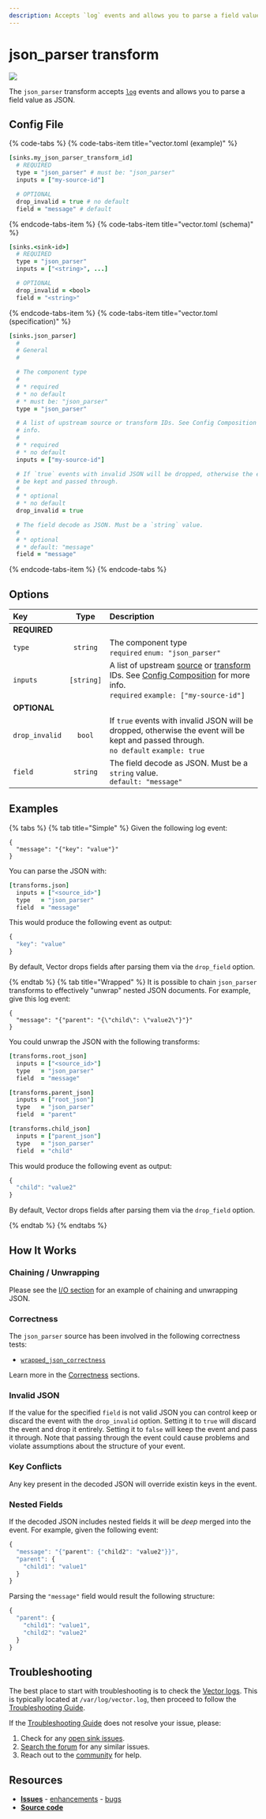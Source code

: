 ```yaml
---
description: Accepts `log` events and allows you to parse a field value as JSON.
---
```


<!--
     THIS FILE IS AUTOOGENERATED!

     To make changes please edit the template located at:

     scripts/generate/templates/docs/usage/configuration/transforms/json_parser.md.erb
-->

# json_parser transform

![][images.json_parser_transform]


The `json_parser` transform accepts [`log`][docs.log_event] events and allows you to parse a field value as JSON.

## Config File

{% code-tabs %}
{% code-tabs-item title="vector.toml (example)" %}
```coffeescript
[sinks.my_json_parser_transform_id]
  # REQUIRED
  type = "json_parser" # must be: "json_parser"
  inputs = ["my-source-id"]

  # OPTIONAL
  drop_invalid = true # no default
  field = "message" # default
```
{% endcode-tabs-item %}
{% code-tabs-item title="vector.toml (schema)" %}
```coffeescript
[sinks.<sink-id>]
  # REQUIRED
  type = "json_parser"
  inputs = ["<string>", ...]

  # OPTIONAL
  drop_invalid = <bool>
  field = "<string>"
```
{% endcode-tabs-item %}
{% code-tabs-item title="vector.toml (specification)" %}
```coffeescript
[sinks.json_parser]
  #
  # General
  #

  # The component type
  # 
  # * required
  # * no default
  # * must be: "json_parser"
  type = "json_parser"

  # A list of upstream source or transform IDs. See Config Composition for more
  # info.
  # 
  # * required
  # * no default
  inputs = ["my-source-id"]

  # If `true` events with invalid JSON will be dropped, otherwise the event will
  # be kept and passed through.
  # 
  # * optional
  # * no default
  drop_invalid = true

  # The field decode as JSON. Must be a `string` value.
  # 
  # * optional
  # * default: "message"
  field = "message"
```
{% endcode-tabs-item %}
{% endcode-tabs %}

## Options

| Key  | Type  | Description |
|:-----|:-----:|:------------|
| **REQUIRED** | | |
| `type` | `string` | The component type<br />`required` `enum: "json_parser"` |
| `inputs` | `[string]` | A list of upstream [source][docs.sources] or [transform][docs.transforms] IDs. See [Config Composition][docs.config_composition] for more info.<br />`required` `example: ["my-source-id"]` |
| **OPTIONAL** | | |
| `drop_invalid` | `bool` | If `true` events with invalid JSON will be dropped, otherwise the event will be kept and passed through.<br />`no default` `example: true` |
| `field` | `string` | The field decode as JSON. Must be a `string` value.<br />`default: "message"` |

## Examples

{% tabs %}
{% tab title="Simple" %}
Given the following log event:

```
{
  "message": "{"key": "value"}"
}
```

You can parse the JSON with:

```coffeescript
[transforms.json]
  inputs = ["<source_id>"]
  type   = "json_parser"
  field  = "message"
```

This would produce the following event as output:

```javascript
{
  "key": "value"
}
```

By default, Vector drops fields after parsing them via the `drop_field`
option.

{% endtab %}
{% tab title="Wrapped" %}
It is possible to chain `json_parser` transforms to effectively "unwrap"
nested JSON documents. For example, give this log event:

```
{
  "message": "{"parent": "{\"child\": \"value2\"}"}"
}
```

You could unwrap the JSON with the following transforms:

```coffeescript
[transforms.root_json]
  inputs = ["<source_id>"]
  type   = "json_parser"
  field  = "message"

[transforms.parent_json]
  inputs = ["root_json"]
  type   = "json_parser"
  field  = "parent"

[transforms.child_json]
  inputs = ["parent_json"]
  type   = "json_parser"
  field  = "child"
```

This would produce the following event as output:

```javascript
{
  "child": "value2"
}
```

By default, Vector drops fields after parsing them via the `drop_field`
option.

{% endtab %}
{% endtabs %}

## How It Works



### Chaining / Unwrapping

Please see the [I/O section](#i-o) for an example of chaining and unwrapping JSON.

### Correctness

The `json_parser` source has been involved in the following correctness tests:

* [`wrapped_json_correctness`][url.wrapped_json_correctness_test]

Learn more in the [Correctness][docs.correctness] sections.

### Invalid JSON

If the value for the specified `field` is not valid JSON you can control keep or discard the event with the `drop_invalid` option. Setting it to `true` will discard the event and drop it entirely. Setting it to `false` will keep the event and pass it through. Note that passing through the event could cause problems and violate assumptions about the structure of your event.

### Key Conflicts

Any key present in the decoded JSON will override existin keys in the event.

### Nested Fields

If the decoded JSON includes nested fields it will be _deep_ merged into the event. For example, given the following event:

```javascript
{
  "message": "{"parent": {"child2": "value2"}}",
  "parent": {
    "child1": "value1"
  }
}
```

Parsing the `"message"` field would result the following structure:

```javascript
{
  "parent": {
    "child1": "value1",
    "child2": "value2"
  }
}
```

## Troubleshooting

The best place to start with troubleshooting is to check the
[Vector logs][docs.monitoring_logs]. This is typically located at
`/var/log/vector.log`, then proceed to follow the
[Troubleshooting Guide][docs.troubleshooting].

If the [Troubleshooting Guide][docs.troubleshooting] does not resolve your
issue, please:

1. Check for any [open sink issues][url.json_parser_transform_issues].
2. [Search the forum][url.search_forum] for any similar issues.
2. Reach out to the [community][url.community] for help.

## Resources

* [**Issues**][url.json_parser_transform_issues] - [enhancements][url.json_parser_transform_enhancements] - [bugs][url.json_parser_transform_bugs]
* [**Source code**][url.json_parser_transform_source]


[docs.config_composition]: ../../../usage/configuration/README.md#composition
[docs.correctness]: ../../../correctness.md
[docs.log_event]: ../../../about/data-model.md#log
[docs.monitoring_logs]: ../../../usage/administration/monitoring.md#logs
[docs.sources]: ../../../usage/configuration/sources
[docs.transforms]: ../../../usage/configuration/transforms
[docs.troubleshooting]: ../../../usage/guides/troubleshooting.md
[images.json_parser_transform]: ../../../assets/json_parser-transform.svg
[url.community]: https://vector.dev/community
[url.json_parser_transform_bugs]: https://github.com/timberio/vector/issues?q=is%3Aopen+is%3Aissue+label%3A%22Transform%3A+json_parser%22+label%3A%22Type%3A+Bugs%22
[url.json_parser_transform_enhancements]: https://github.com/timberio/vector/issues?q=is%3Aopen+is%3Aissue+label%3A%22Transform%3A+json_parser%22+label%3A%22Type%3A+Enhancements%22
[url.json_parser_transform_issues]: https://github.com/timberio/vector/issues?q=is%3Aopen+is%3Aissue+label%3A%22Transform%3A+json_parser%22
[url.json_parser_transform_source]: https://github.com/timberio/vector/tree/master/src/transforms/json_parser.rs
[url.search_forum]: https://forum.vector.dev/search?expanded=true
[url.wrapped_json_correctness_test]: https://github.com/timberio/vector-test-harness/tree/master/cases/wrapped_json_correctness
